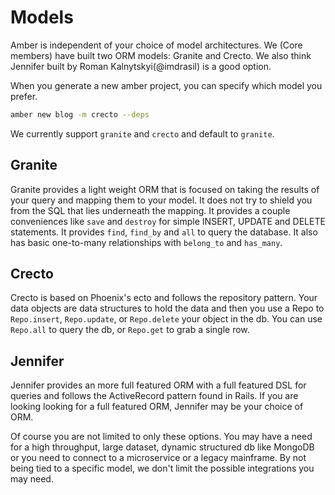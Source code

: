 # Models

Amber is independent of your choice of model architectures.  We (Core members) have built two ORM models: Granite and Crecto.  We also think Jennifer built by Roman Kalnytskyi(@imdrasil) is a good option.

When you generate a new amber project, you can specify which model you prefer.

```bash
amber new blog -m crecto --deps
```

We currently support `granite` and `crecto` and default to `granite`.

## Granite

Granite provides a light weight ORM that is focused on taking the results of your query and mapping them to your model.  It does not try to shield you from the SQL that lies underneath the mapping.  It provides a couple conveniences like `save` and `destroy` for simple INSERT, UPDATE and DELETE statements. It provides `find`, `find_by` and `all` to query the database.  It also has basic one-to-many relationships with `belong_to` and `has_many`.

## Crecto

Crecto is based on Phoenix's ecto and follows the repository pattern.  Your data objects are data structures to hold the data and then you use a Repo to `Repo.insert`, `Repo.update`, or `Repo.delete` your object in the db.  You can use `Repo.all` to query the db, or `Repo.get` to grab a single row.

## Jennifer

Jennifer provides an more full featured ORM with a full featured DSL for queries and follows the ActiveRecord pattern found in Rails.  If you are looking looking for a full featured ORM, Jennifer may be your choice of ORM.

Of course you are not limited to only these options.  You may have a need for a high throughput, large dataset, dynamic structured db like MongoDB or you need to connect to a microservice or a legacy mainframe.  By not being tied to a specific model, we don't limit the possible integrations you may need.
